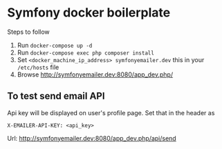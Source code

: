 Symfony docker boilerplate
==========================

Steps to follow

1. Run ``` docker-compose up -d ```
2. Run ``` docker-compose exec php composer install ```
3. Set ``` <docker_machine_ip_address> symfonyemailer.dev ``` this in your ``` /etc/hosts``` file
4. Browse http://symfonyemailer.dev:8080/app_dev.php/


## To test send email API ##

Api key will be displayed on user's profile page. Set that in the header as

```
X-EMAILER-API-KEY: <api_key>
```

Url: http://symfonyemailer.dev:8080/app_dev.php/api/send
